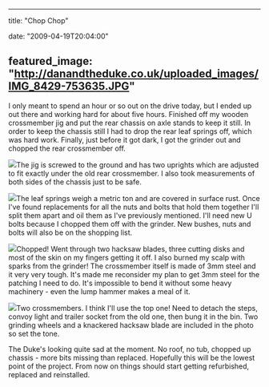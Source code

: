 
---
title: "Chop Chop"

date: "2009-04-19T20:04:00"

featured_image: "http://danandtheduke.co.uk/uploaded_images/IMG_8429-753635.JPG"
---


I only meant to spend an hour or so out on the drive today, but I ended up out there and working hard for about five hours.  Finished off my wooden <span>crossmember</span> jig and put the rear chassis on <span>axle</span> stands to keep it still.  In order to keep the chassis still I had to drop the rear leaf springs off, which was hard work.  Finally, just before it got dark, I got the grinder out and chopped the rear <span>crossmember</span> off.

<a href="http://danandtheduke.co.uk/uploaded_images/IMG_8429-753669.JPG"><img src="/images/chop-chop/IMG_8429-753635.JPG"/></a>The jig is screwed to the ground and has two uprights which are adjusted to fit exactly under the old rear <span>crossmember</span>.  I also took measurements of both sides of the chassis just to be safe.

<a href="http://danandtheduke.co.uk/uploaded_images/IMG_8456-753724.JPG"><img src="/images/chop-chop/IMG_8456-753689.JPG"/></a>The leaf springs weigh a metric ton and are covered in surface rust.  Once I've found replacements for all the nuts and bolts that hold them together I'll split them apart and oil them as I've previously mentioned.  I'll need new U bolts because I chopped them off with the grinder.  New bushes, nuts and bolts will also be on the shopping list.

<a href="http://danandtheduke.co.uk/uploaded_images/IMG_8465-782855.JPG"><img src="/images/chop-chop/IMG_8465-782821.JPG"/></a>Chopped!  Went through two hacksaw blades, three cutting disks and most of the skin on my fingers getting it off.  I also burned my scalp with sparks from the grinder!  The <span>crossmember</span> itself is made of 3mm steel and it very very tough.  It's made me reconsider my plan to get 3mm steel for the patching I need to do.  It's impossible to bend it without some heavy machinery - even the lump hammer makes a meal of it.

<a href="http://danandtheduke.co.uk/uploaded_images/IMG_8468-782907.JPG"><img src="/images/chop-chop/IMG_8468-782874.JPG"/></a>Two <span>crossmembers</span>.  I think I'll use the top one!  Need to <span>detach</span> the steps, convoy light and trailer socket from the old one, then bung it in the bin.  Two grinding wheels and a knackered hacksaw blade are included in the photo so set the tone.

The Duke's looking quite sad at the moment.  No roof, no tub, chopped up chassis - more bits missing than replaced.  Hopefully this will be the lowest point of the project.  From now on things should start getting refurbished, replaced and reinstalled.